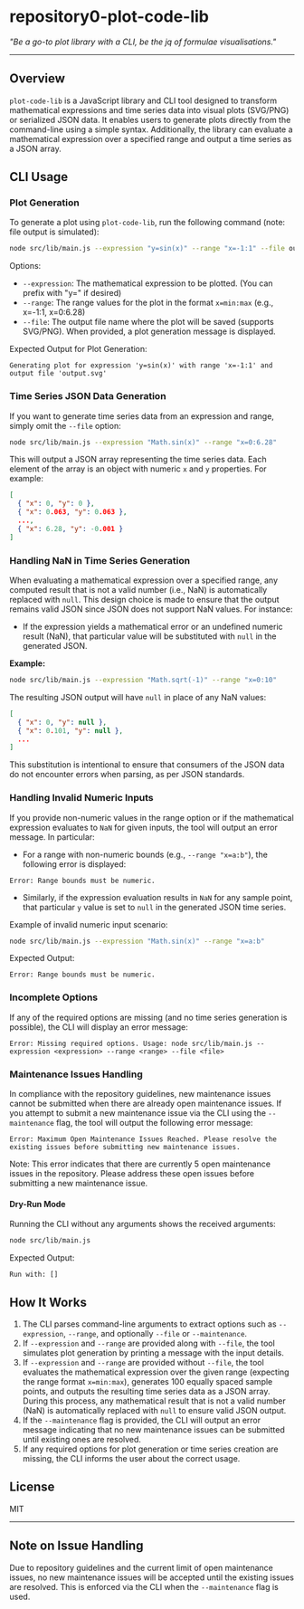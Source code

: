 # repository0-plot-code-lib

_"Be a go-to plot library with a CLI, be the jq of formulae visualisations."_

---

## Overview

`plot-code-lib` is a JavaScript library and CLI tool designed to transform mathematical expressions and time series data into visual plots (SVG/PNG) or serialized JSON data. It enables users to generate plots directly from the command-line using a simple syntax. Additionally, the library can evaluate a mathematical expression over a specified range and output a time series as a JSON array.

## CLI Usage

### Plot Generation

To generate a plot using `plot-code-lib`, run the following command (note: file output is simulated):

```bash
node src/lib/main.js --expression "y=sin(x)" --range "x=-1:1" --file output.svg
```

Options:
- `--expression`: The mathematical expression to be plotted. (You can prefix with "y=" if desired)
- `--range`: The range values for the plot in the format `x=min:max` (e.g., x=-1:1, x=0:6.28)
- `--file`: The output file name where the plot will be saved (supports SVG/PNG). When provided, a plot generation message is displayed.

Expected Output for Plot Generation:

```
Generating plot for expression 'y=sin(x)' with range 'x=-1:1' and output file 'output.svg'
```

### Time Series JSON Data Generation

If you want to generate time series data from an expression and range, simply omit the `--file` option:

```bash
node src/lib/main.js --expression "Math.sin(x)" --range "x=0:6.28"
```

This will output a JSON array representing the time series data. Each element of the array is an object with numeric `x` and `y` properties. For example:

```json
[
  { "x": 0, "y": 0 },
  { "x": 0.063, "y": 0.063 },
  ..., 
  { "x": 6.28, "y": -0.001 }
]
```

### Handling NaN in Time Series Generation

When evaluating a mathematical expression over a specified range, any computed result that is not a valid number (i.e., NaN) is automatically replaced with `null`. This design choice is made to ensure that the output remains valid JSON since JSON does not support NaN values. For instance:

- If the expression yields a mathematical error or an undefined numeric result (NaN), that particular value will be substituted with `null` in the generated JSON.

**Example:**

```bash
node src/lib/main.js --expression "Math.sqrt(-1)" --range "x=0:10"
```

The resulting JSON output will have `null` in place of any NaN values:

```json
[
  { "x": 0, "y": null },
  { "x": 0.101, "y": null },
  ...
]
```

This substitution is intentional to ensure that consumers of the JSON data do not encounter errors when parsing, as per JSON standards.

### Handling Invalid Numeric Inputs

If you provide non-numeric values in the range option or if the mathematical expression evaluates to `NaN` for given inputs, the tool will output an error message. In particular:

- For a range with non-numeric bounds (e.g., `--range "x=a:b"`), the following error is displayed:

```
Error: Range bounds must be numeric.
```

- Similarly, if the expression evaluation results in `NaN` for any sample point, that particular `y` value is set to `null` in the generated JSON time series.

Example of invalid numeric input scenario:

```bash
node src/lib/main.js --expression "Math.sin(x)" --range "x=a:b"
```

Expected Output:

```
Error: Range bounds must be numeric.
```

### Incomplete Options

If any of the required options are missing (and no time series generation is possible), the CLI will display an error message:

```
Error: Missing required options. Usage: node src/lib/main.js --expression <expression> --range <range> --file <file>
```

### Maintenance Issues Handling

In compliance with the repository guidelines, new maintenance issues cannot be submitted when there are already open maintenance issues. If you attempt to submit a new maintenance issue via the CLI using the `--maintenance` flag, the tool will output the following error message:

```
Error: Maximum Open Maintenance Issues Reached. Please resolve the existing issues before submitting new maintenance issues.
```

Note: This error indicates that there are currently 5 open maintenance issues in the repository. Please address these open issues before submitting a new maintenance issue.

#### Dry-Run Mode

Running the CLI without any arguments shows the received arguments:

```bash
node src/lib/main.js
```

Expected Output:

```
Run with: []
```

## How It Works

1. The CLI parses command-line arguments to extract options such as `--expression`, `--range`, and optionally `--file` or `--maintenance`.
2. If `--expression` and `--range` are provided along with `--file`, the tool simulates plot generation by printing a message with the input details.
3. If `--expression` and `--range` are provided without `--file`, the tool evaluates the mathematical expression over the given range (expecting the range format `x=min:max`), generates 100 equally spaced sample points, and outputs the resulting time series data as a JSON array. During this process, any mathematical result that is not a valid number (NaN) is automatically replaced with `null` to ensure valid JSON output.
4. If the `--maintenance` flag is provided, the CLI will output an error message indicating that no new maintenance issues can be submitted until existing ones are resolved.
5. If any required options for plot generation or time series creation are missing, the CLI informs the user about the correct usage.

## License

MIT

---

## Note on Issue Handling

Due to repository guidelines and the current limit of open maintenance issues, no new maintenance issues will be accepted until the existing issues are resolved. This is enforced via the CLI when the `--maintenance` flag is used.

